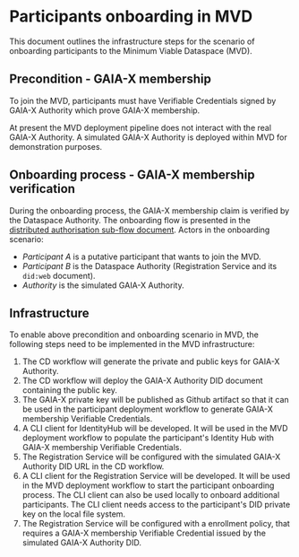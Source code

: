 # Participants onboarding in MVD

This document outlines the infrastructure steps for the scenario of onboarding participants to the Minimum Viable Dataspace (MVD).

## Precondition - GAIA-X membership

To join the MVD, participants must have Verifiable Credentials signed by GAIA-X Authority which prove GAIA-X membership.

At present the MVD deployment pipeline does not interact with the real GAIA-X Authority. A simulated GAIA-X Authority is deployed within MVD for demonstration purposes.

## Onboarding process - GAIA-X membership verification

During the onboarding process, the GAIA-X membership claim is verified by the Dataspace Authority.
The onboarding flow is presented in the [distributed authorisation sub-flow document](https://github.com/agera-edc/MinimumViableDataspace/tree/feature/20-rs-adr-target/docs/developer/decision-records/2022-06-16-distributed-authorization).
Actors in the onboarding scenario:

- _Participant A_ is a putative participant that wants to join the MVD.
- _Participant B_ is the Dataspace Authority (Registration Service and its `did:web` document).
- _Authority_ is the simulated GAIA-X Authority.

## Infrastructure

To enable above precondition and onboarding scenario in MVD, the following steps need to be implemented in the MVD infrastructure: 

1. The CD workflow will generate the private and public keys for GAIA-X Authority.
2. The CD workflow will deploy the GAIA-X Authority DID document containing the public key.
3. The GAIA-X private key will be published as Github artifact so that it can be used in the participant deployment workflow to generate GAIA-X membership Verifiable Credentials. 
4. A CLI client for IdentityHub will be developed. It will be used in the MVD deployment workflow to populate the participant's Identity Hub with GAIA-X membership Verifiable Credentials.
5. The Registration Service will be configured with the simulated GAIA-X Authority DID URL in the CD workflow.
6. A CLI client for the Registration Service will be developed. It will be used in the MVD deployment workflow to start the participant onboarding process. The CLI client can also be used locally to onboard additional participants. The CLI client needs access to the participant's DID private key on the local file system.
7. The Registration Service will be configured with a enrollment policy, that requires a GAIA-X membership Verifiable Credential issued by the simulated GAIA-X Authority DID.

